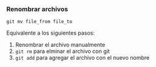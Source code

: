 ### Renombrar archivos
```
git mv file_from file_to
```

Equivalente a los siguientes pasos:

1. Renombrar el archivo manualmente
2. `git rm` para elminar el archivo con git
3. `git add` para agregar el archivo con el nuevo nombre
